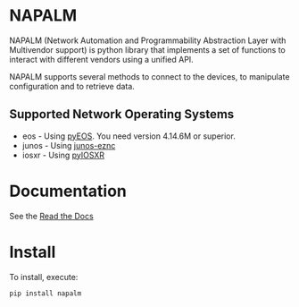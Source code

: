 NAPALM
======
NAPALM (Network Automation and Programmability Abstraction Layer with Multivendor support) is python library that implements a set of functions to interact with different vendors using a unified API.

NAPALM supports several methods to connect to the devices, to manipulate configuration and to retrieve data.

Supported Network Operating Systems
-----------------------------------

 * eos - Using [pyEOS](https://github.com/spotify/pyeos). You need version 4.14.6M or superior.
 * junos - Using [junos-eznc](https://github.com/Juniper/py-junos-eznc)
 * iosxr - Using [pyIOSXR](https://github.com/fooelisa/pyiosxr)

Documentation
=============

See the [Read the Docs](http://napalm.readthedocs.org)

Install
=======

To install, execute:

``
   pip install napalm
``
